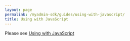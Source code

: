 ```yaml
---
layout: page
permalink: /myadmin-sdk/guides/using-with-javascript/
title: Using with JavaScript
---
```

Please see [Using with JavaScript](https://myadmin.geotab.com/sdk#/using-javascript)